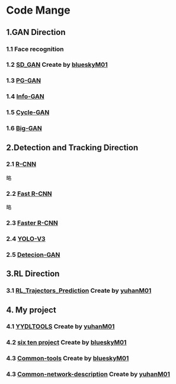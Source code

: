 # Code Mange
## 1.GAN Direction
### 1.1 Face recognition



### 1.2 [SD_GAN](https://github.com/blueskyM01/SD_GAN_Tensorflow) Create by [blueskyM01](https://github.com/blueskyM01)

### 1.3 [PG-GAN]()




### 1.4 [Info-GAN]()


### 1.5 [Cycle-GAN]()


### 1.6 [Big-GAN]()


## 2.Detection and Tracking Direction
### 2.1 [R-CNN]()
略


### 2.2 [Fast R-CNN]()
略

### 2.3 [Faster R-CNN]()


### 2.4 [YOLO-V3](https://github.com/wizyoung/YOLOv3_TensorFlow)


### 2.5 [Detecion-GAN]()


## 3.RL Direction
### 3.1 [RL_Trajectors_Prediction](https://github.com/yuhanM01/RL_Trajectors_Prediction) Create by [yuhanM01](https://github.com/yuhanM01)


## 4. My project
### 4.1 [YYDLTOOLS](https://github.com/yuhanM01/Qt-demo) Create by [yuhanM01](https://github.com/yuhanM01)


### 4.2 [six ten project](https://github.com/blueskyM01/six-ten-project) Create by [blueskyM01](https://github.com/blueskyM01)


### 4.3 [Common-tools](https://github.com/blueskyM01/Common-tools) Create by [blueskyM01](https://github.com/blueskyM01)

### 4.3 [Common-network-description](https://github.com/yuhanM01/Common-network-description) Create by [yuhanM01](https://github.com/yuhanM01)

